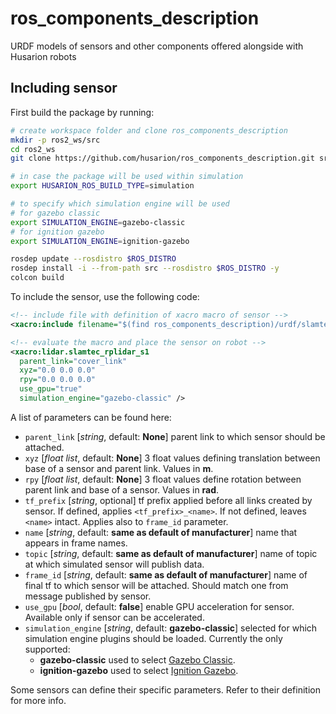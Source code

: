 # ros_components_description
URDF models of sensors and other components offered alongside with Husarion robots

## Including sensor

First build the package by running:

```bash
# create workspace folder and clone ros_components_description
mkdir -p ros2_ws/src
cd ros2_ws
git clone https://github.com/husarion/ros_components_description.git src/ros_components_description

# in case the package will be used within simulation
export HUSARION_ROS_BUILD_TYPE=simulation

# to specify which simulation engine will be used
# for gazebo classic
export SIMULATION_ENGINE=gazebo-classic
# for ignition gazebo
export SIMULATION_ENGINE=ignition-gazebo

rosdep update --rosdistro $ROS_DISTRO
rosdep install -i --from-path src --rosdistro $ROS_DISTRO -y
colcon build
```

To include the sensor, use the following code:

```xml
<!-- include file with definition of xacro macro of sensor -->
<xacro:include filename="$(find ros_components_description)/urdf/slamtec_rplidar_s1.urdf.xacro" ns="lidar" />

<!-- evaluate the macro and place the sensor on robot -->
<xacro:lidar.slamtec_rplidar_s1
  parent_link="cover_link"
  xyz="0.0 0.0 0.0"
  rpy="0.0 0.0 0.0"
  use_gpu="true"
  simulation_engine="gazebo-classic" />
```

A list of parameters can be found here:

- `parent_link` [*string*, default: **None**] parent link to which sensor should be attached.
- `xyz` [*float list*, default: **None**] 3 float values defining translation between base of a sensor and parent link. Values in **m**.
- `rpy` [*float list*, default: **None**] 3 float values define rotation between parent link and base of a sensor. Values in **rad**.
- `tf_prefix` [*string*, optional] tf prefix applied before all links created by sensor. If defined, applies `<tf_prefix>_<name>`. If not defined, leaves `<name>` intact. Applies also to `frame_id` parameter.
- `name` [*string*, default: **same as default of manufacturer**] name that appears in frame names.
- `topic` [*string*, default: **same as default of manufacturer**] name of topic at which simulated sensor will publish data.
- `frame_id` [*string*, default: **same as default of manufacturer**] name of final tf to which sensor will be attached. Should match one from message published by sensor.
- `use_gpu` [*bool*, default: **false**] enable GPU acceleration for sensor. Available only if sensor can be accelerated.
- `simulation_engine` [*string*, default: **gazebo-classic**] selected for which simulation engine plugins should be loaded. Currently the only supported:
    - **gazebo-classic** used to select [Gazebo Classic](https://classic.gazebosim.org/).
    - **ignition-gazebo** used to select [Ignition Gazebo](https://gazebosim.org/home).

Some sensors can define their specific parameters. Refer to their definition for more info.
